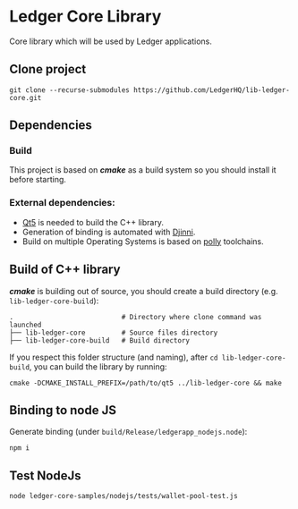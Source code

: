 # Ledger Core Library

Core library which will be used by Ledger applications.

## Clone project

```
git clone --recurse-submodules https://github.com/LedgerHQ/lib-ledger-core.git
```

## Dependencies

### Build
This project is based on **_cmake_** as a build system so you should install it before starting.

### External dependencies:
* [Qt5](https://www.qt.io/download) is needed to build the C++ library.
* Generation of binding is automated with [Djinni](https://github.com/dropbox/djinni).
* Build on multiple Operating Systems is based on [polly](https://github.com/ruslo/polly) toolchains.

## Build of C++ library

**_cmake_** is building out of source, you should create a build directory (e.g. `lib-ledger-core-build`):

	.                           # Directory where clone command was launched
    ├── lib-ledger-core         # Source files directory
    ├── lib-ledger-core-build   # Build directory

If you respect this folder structure (and naming), after `cd lib-ledger-core-build`, you can build the library by running:

```
cmake -DCMAKE_INSTALL_PREFIX=/path/to/qt5 ../lib-ledger-core && make
```

## Binding to node JS

Generate binding (under `build/Release/ledgerapp_nodejs.node`):

```
npm i
```

## Test NodeJs

```
node ledger-core-samples/nodejs/tests/wallet-pool-test.js
```
